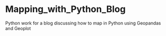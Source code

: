 # Mapping_with_Python_Blog
Python work for a blog discussing how to map in Python using Geopandas and Geoplot
